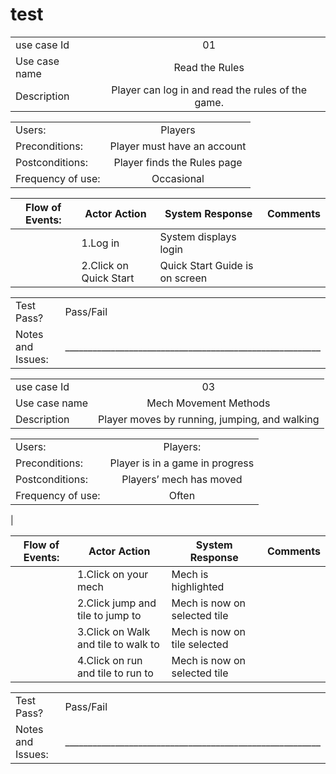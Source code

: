 # test

|               |               |
| ------------- |:-------------:|
| use case Id   | 01                                                 |
| Use case name | Read the Rules                                     |
| Description   | Player can log in and read the rules of the game.  |

|                  |                            |
|------------------|:--------------------------:|
| Users:            | Players                    |
| Preconditions:    | Player must have an account|
| Postconditions:   | Player finds the Rules page|
| Frequency of use: | Occasional                 |

| Flow of Events:  | Actor Action                 | System Response               | Comments         |
|------------------|------------------------------|-------------------------------|------------------| 
|                  | 1.Log in                     | System displays login         |                  |
|                  | 2.Click on Quick Start       | Quick Start Guide is on screen|                  |

|                  |                                                        |
|------------------|--------------------------------------------------------| 
| Test Pass?       | Pass/Fail                                              |
|Notes and Issues: |________________________________________________________|                          



|               |               |
| ------------- |:-------------:|
| use case Id   | 03                                             |
| Use case name |  Mech Movement Methods                         |
| Description   | Player moves by running, jumping, and walking  |

|                   |                                 |
|-------------------|:-------------------------------:|
| Users:            | Players:                        |
| Preconditions:    | Player is in a game in progress |
| Postconditions:   | Players’ mech has moved         |
| Frequency of use: | Often                           |
|

| Flow of Events:  | Actor Action                         | System Response               | Comments         |
|------------------|--------------------------------------|-------------------------------|------------------| 
|                  | 1.Click on your mech                 | Mech is highlighted           |                  |
|                  | 2.Click jump and tile to jump to     | Mech is now on selected tile  |                  |
|                  | 3.Click on Walk and tile to walk to  | Mech is now on tile selected  |                  |
|                  | 4.Click on run and tile to run to    | Mech is now on selected tile  |                  |

|                  |                                                        |
|------------------|--------------------------------------------------------| 
| Test Pass?       | Pass/Fail                                              |
|Notes and Issues: |________________________________________________________|                          
